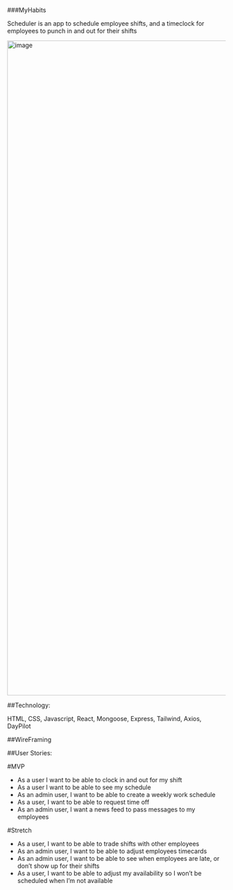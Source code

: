 ###MyHabits

Scheduler is an app to schedule employee shifts, and a timeclock for employees to punch in and out for their shifts

<img width="1508" alt="image" src="https://user-images.githubusercontent.com/99563824/179983430-a9aadec2-829f-4e07-996c-b159bb2348f4.png">


##Technology:

HTML, CSS, Javascript, React, Mongoose, Express, Tailwind, Axios, DayPilot

##WireFraming

##User Stories:

#MVP

- As a user I want to be able to clock in and out for my shift
- As a user I want to be able to see my schedule
- As an admin user, I want to be able to create a weekly work schedule
- As a user, I want to be able to request time off
- As an admin user, I want a news feed to pass messages to my employees

#Stretch

- As a user, I want to be able to trade shifts with other employees
- As an admin user, I want to be able to adjust employees timecards
- As an admin user, I want to be able to see when employees are late, or don’t show up for their shifts
- As a user, I want to be able to adjust my availability so I won’t be scheduled when I’m not available
